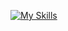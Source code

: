 [![My Skills](https://skillicons.dev/icons?i=java,py,js,php,html,css,eclipse,react,nodejs,vscode&perline=5)](https://skillicons.dev)
